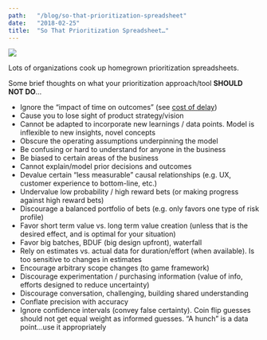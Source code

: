 ```yaml
---
path:	"/blog/so-that-prioritization-spreadsheet"
date:	"2018-02-25"
title:	"So That Prioritization Spreadsheet…"
---
```


![](/images/1*tzHSh5eKrquzdJELhoxx1w@2x.jpeg)

Lots of organizations cook up homegrown prioritization spreadsheets.

Some brief thoughts on what your prioritization approach/tool **SHOULD NOT DO**…

* Ignore the “impact of time on outcomes” (see [cost of delay](http://blackswanfarming.com/cost-of-delay/))
* Cause you to lose sight of product strategy/vision
* Cannot be adapted to incorporate new learnings / data points. Model is inflexible to new insights, novel concepts
* Obscure the operating assumptions underpinning the model
* Be confusing or hard to understand for anyone in the business
* Be biased to certain areas of the business
* Cannot explain/model prior decisions and outcomes
* Devalue certain “less measurable” causal relationships (e.g. UX, customer experience to bottom-line, etc.)
* Undervalue low probability / high reward bets (or making progress against high reward bets)
* Discourage a balanced portfolio of bets (e.g. only favors one type of risk profile)
* Favor short term value vs. long term value creation (unless that is the desired effect, and is optimal for your situation)
* Favor big batches, BDUF (big design upfront), waterfall
* Rely on estimates vs. actual data for duration/effort (when available). Is too sensitive to changes in estimates
* Encourage arbitrary scope changes (to game framework)
* Discourage experimentation / purchasing information (value of info, efforts designed to reduce uncertainty)
* Discourage conversation, challenging, building shared understanding
* Conflate precision with accuracy
* Ignore confidence intervals (convey false certainty). Coin flip guesses should not get equal weight as informed guesses. “A hunch” is a data point…use it appropriately
